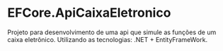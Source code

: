 # EFCore.ApiCaixaEletronico
Projeto para desenvolvimento de uma api que simule as funções de um caixa eletrônico. Utilizando as tecnologias: .NET + EntityFrameWork.
